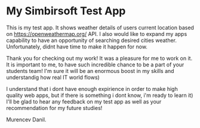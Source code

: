 # My Simbirsoft Test App

This is my test app. 
It shows weather details of users current location based on https://openweathermap.org/ API.
I also would like to expand my apps capability to have an opportunity of searching desired cities weather.
Unfortunately, didnt have time to make it happen for now.


Thank you for checking out my work! It was a pleasure for me to work on it. It is important to me,
to have such incredible chance to be a part of your students team!
I'm sure it will be an enormous boost in my skills and understandig how real IT world flows)

I understand that i dont have enough expirience in order to make high quality web apps, but if there is something i dont know,
i'm ready to learn it)
I'll be glad to hear any feedback on my test app as well as your recommendation for my future studies!

Murencev Danil.